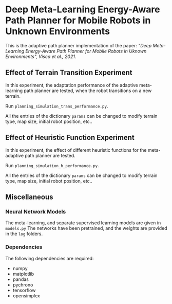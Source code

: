 # Deep Meta-Learning Energy-Aware Path Planner for Mobile Robots in Unknown Environments
This is the adaptive path planner implementation of the paper: *"Deep Meta-Learning Energy-Aware Path Planner for Mobile Robots in Uknown Environments", Visca et al., 2021*.

## Effect of Terrain Transition Experiment
In this experiment, the adaptation performance of the adaptive meta-learning path planner are tested, when the robot transitions on a new terrain.

Run `planning_simulation_trans_performance.py`.

All the entries of the dictionary `params` can be changed to modify terrain type, map size, initial robot position, etc..

## Effect of Heuristic Function Experiment
In this experiment, the effect of different heuristic functions for the meta-adaptive path planner are tested.

Run `planning_simulation_h_performance.py`.

All the entries of the dictionary `params` can be changed to modify terrain type, map size, initial robot position, etc..

## Miscellaneous
### Neural Network Models
The meta-learning, and separate supervised learning models are given in `models.py`
The networks have been pretrained, and the weights are provided in the `log` folders.

### Dependencies
The following dependencies are required:
- numpy
- matplotlib
- pandas
- pychrono
- tensorflow
- opensimplex


